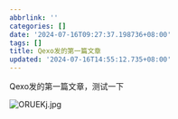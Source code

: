 ```yaml
---
abbrlink: ''
categories: []
date: '2024-07-16T09:27:37.198736+08:00'
tags: []
title: Qexo发的第一篇文章
updated: '2024-07-16T14:55:12.735+08:00'
---
```

Qexo发的第一篇文章，测试一下

![ORUEKj.jpg](https://ooo.0x0.ooo/2024/07/16/ORUEKj.jpg)
